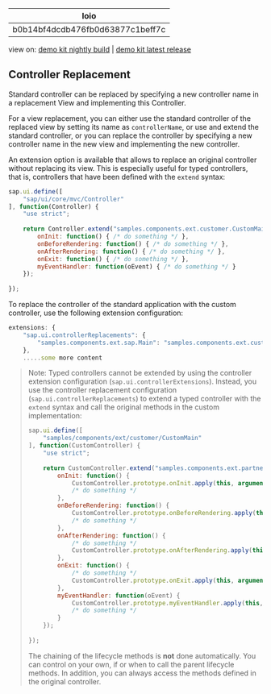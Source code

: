 <!-- loiob0b14bf4dcdb476fb0d63877c1beff7c -->

| loio |
| -----|
| b0b14bf4dcdb476fb0d63877c1beff7c |

<div id="loio">

view on: [demo kit nightly build](https://openui5nightly.hana.ondemand.com/#/topic/b0b14bf4dcdb476fb0d63877c1beff7c) | [demo kit latest release](https://openui5.hana.ondemand.com/#/topic/b0b14bf4dcdb476fb0d63877c1beff7c)</div>

## Controller Replacement

Standard controller can be replaced by specifying a new controller name in a replacement View and implementing this Controller.

For a view replacement, you can either use the standard controller of the replaced view by setting its name as `controllerName`, or use and extend the standard controller, or you can replace the controller by specifying a new controller name in the new view and implementing the new controller.

An extension option is available that allows to replace an original controller without replacing its view. This is especially useful for typed controllers, that is, controllers that have been defined with the `extend` syntax:

``` js
sap.ui.define([
    "sap/ui/core/mvc/Controller"
], function(Controller) {
    "use strict";
 
    return Controller.extend("samples.components.ext.customer.CustomMain", {
        onInit: function() { /* do something */ },
        onBeforeRendering: function() { /* do something */ },
        onAfterRendering: function() { /* do something */ },
        onExit: function() { /* do something */ },
        myEventHandler: function(oEvent) { /* do something */ }
    });
 
});
```

To replace the controller of the standard application with the custom controller, use the following extension configuration:

``` js
extensions: { 
    "sap.ui.controllerReplacements": {
        "samples.components.ext.sap.Main": "samples.components.ext.customer.CustomMain"
    },
    .....some more content
```

> Note:
> Typed controllers cannot be extended by using the controller extension configuration \(`sap.ui.controllerExtensions`\). Instead, you use the controller replacement configuration \(`sap.ui.controllerReplacements`\) to extend a typed controller with the `extend` syntax and call the original methods in the custom implementation:
> 
> ``` js
> sap.ui.define([
>     "samples/components/ext/customer/CustomMain"
> ], function(CustomController) {
>     "use strict";
>   
>     return CustomController.extend("samples.components.ext.partner.PartnerMain", {
>         onInit: function() { 
>             CustomController.prototype.onInit.apply(this, arguments);
>             /* do something */ 
>         },
>         onBeforeRendering: function() { 
>             CustomController.prototype.onBeforeRendering.apply(this, arguments);
>             /* do something */ 
>         },
>         onAfterRendering: function() {
>             /* do something */
>             CustomController.prototype.onAfterRendering.apply(this, arguments);
>         },
>         onExit: function() {
>             /* do something */
>             CustomController.prototype.onExit.apply(this, arguments);
>         },
>         myEventHandler: function(oEvent) {
>             CustomController.prototype.myEventHandler.apply(this, arguments);
>             /* do something */ 
>         }
>     });
>   
> });
> ```
> 
> The chaining of the lifecycle methods is **not** done automatically. You can control on your own, if or when to call the parent lifecycle methods. In addition, you can always access the methods defined in the original controller.
> 
> 


